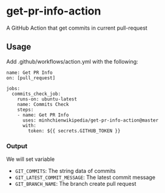 # get-pr-info-action

A GitHub Action that get commits in current pull-request

## Usage
Add .github/workflows/action.yml with the following:

```
name: Get PR Info
on: [pull_request]

jobs:
  commits_check_job:
    runs-on: ubuntu-latest
    name: Commits Check
    steps:
    - name: Get PR Info
      uses: minhchienwikipedia/get-pr-info-action@master
      with:
        token: ${{ secrets.GITHUB_TOKEN }}
```

### Output
We will set variable
- `GIT_COMMITS`: The string data of commits
- `GIT_LATEST_COMMIT_MESSAGE`: The latest commit message
- `GIT_BRANCH_NAME`: The branch create pull request 
